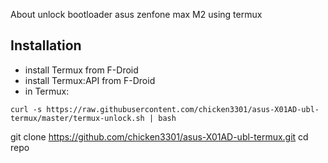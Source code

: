About
unlock bootloader asus zenfone max M2 using termux

## Installation

- install Termux from F-Droid
- install Termux:API from F-Droid
- in Termux:
```
curl -s https://raw.githubusercontent.com/chicken3301/asus-X01AD-ubl-termux/master/termux-unlock.sh | bash

```
git clone https://github.com/chicken3301/asus-X01AD-ubl-termux.git cd repo
```
